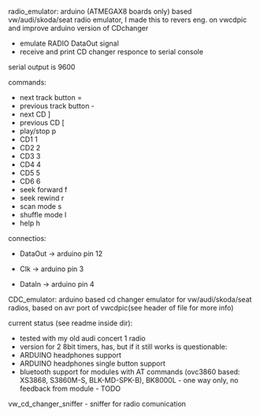 
radio_emulator: arduino (ATMEGAX8 boards only) based vw/audi/skoda/seat radio emulator, I made this to revers eng. on vwcdpic and improve arduino version of CDchanger

 - emulate RADIO DataOut signal
 - receive and print CD changer responce to serial console

serial output is 9600

commands:
 
- next track button       =
- previous track button   -
- next CD                 ]
- previous CD             [
- play/stop               p
- CD1                     1
- CD2                     2
- CD3                     3
- CD4                     4
- CD5                     5
- CD6                     6
- seek forward            f
- seek rewind             r
- scan mode               s
- shuffle mode            l
- help                    h
 
connectios:

- DataOut -> arduino pin 12

- Clk     -> arduino pin 3

- DataIn  -> arduino pin 4 

CDC_emulator: arduino based cd changer emulator for vw/audi/skoda/seat radios, based on avr port of vwcdpic(see header of file for more info)

current status (see readme inside dir):
- tested with my old audi concert 1 radio
- version for 2 8bit timers, has, but if it still works is questionable:
- ARDUINO headphones support
- ARDUINO headphones single button support
- bluetooth support for modules with AT commands (ovc3860 based: XS3868, S3860M-S, BLK-MD-SPK-B), BK8000L - one way only, no feedback from module - TODO

vw_cd_changer_sniffer - sniffer for radio comunication
